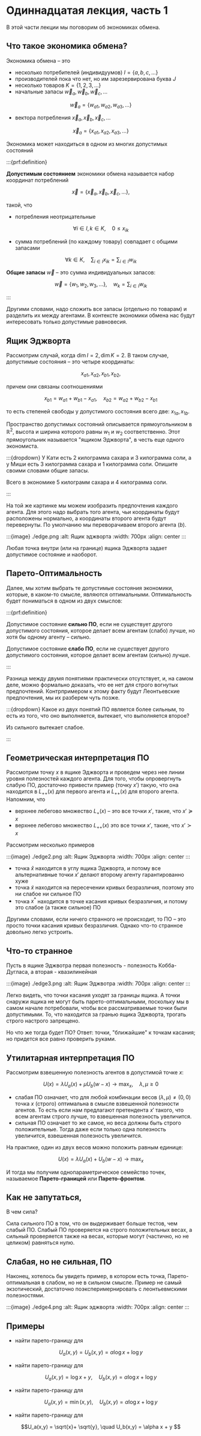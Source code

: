 # Одиннадцатая лекция, часть 1

В этой части лекции мы поговорим об экономиках обмена.

## Что такое экономика обмена?
Экономика обмена – это
- несколько потребителей (индивидуумов) $I = \{ a,b,c, \ldots\}$
- производителей пока что нет, но им зарезервирована буква $J$
- несколько товаров $K = \{1, 2, 3, \ldots\}$
- начальные запасы $\vec w_{a}, \vec w_{b}, \vec w_{c}, \ldots$

$$ \vec w_{a} = \{ w_{a1}, w_{a2}, w_{a3}, \ldots\}$$

- вектора потребления $\vec x_{a}, \vec x_{b}, \vec x_{c}, \ldots$

$$ \vec x_{a} = \{ x_{a1}, x_{a2}, x_{a3}, \ldots\}$$

Экономика может находиться в одном из многих допустимых состояний

:::{prf:definition}

**Допустимым состоянием** экономики обмена называется набор координат потреблений

$$ \vec x = \{ \vec x_a, \vec x_b, \vec x_c, \ldots\},$$

такой, что 

- потребления неотрицательные

$$\forall i \in I, k \in K, \quad 0 \leqslant x_{ik}$$

- сумма потреблений (по каждому товару) совпадает с общими запасами

$$\forall k \in K, \quad \sum_{i \in I} x_{ik} = \sum_{i \in I} w_{ik}$$

**Общие запасы** $\vec w$ – это сумма индивидуальных запасов:

$$ \vec w = \{ w_1, w_2, w_3, \ldots\}, \quad w_k = \sum_{i \in I} w_{ik}$$

:::

Другими словами, надо сложить все запасы (отдельно по товарам) и разделить их между агентами. В контексте экономики обмена нас будут интересовать только допустимые равновесия.

## Ящик Эджворта

Рассмотрим случай, когда $\dim I = 2, \dim K = 2$. В таком случае, допустимые состояния – это четыре координаты:

$$ x_{a1}, x_{a2}, x_{b1}, x_{b2},$$

причем они связаны соотношениями

$$ x_{b1} = w_{a1} + w_{b1} - x_{a1}, \quad x_{b2} = w_{a2} + w_{b2} - x_{b1}$$

то есть степеней свободы у допустимого состояния всего две: $x_{1a}, x_{1b}$.

Пространство допустимых состояний описывается прямоугольником в $\mathbb{R}^2$, высота и ширина которого равны $w_1$ и $w_2$ соответственно. Этот прямоугольник называется "ящиком Эджворта", в честь еще одного экономиста.

:::{dropdown} У Кати есть 2 килограмма сахара и 3 килограмма соли, а у Миши есть 3 килограмма сахара и 1 килограмма соли. Опишите своими словами общие запасы.

Всего в экономике 5 килограмм сахара и 4 килограмма соли.

:::

На той же картинке мы можем изобразить предпочтения каждого агента. Для этого надо выбрать того агента, чьи координаты будут расположены нормально, а координаты второго агента будут перевернуты. По умолчанию мы переворачиваем второго агента ($b$).

:::{image} ./edge.png
:alt: Ящик эджворта
:width: 700px
:align: center
:::

Любая точка внутри (или на границе) ящика Эджворта задает допустимое состояние и наоборот.

## Парето-Оптимальность

Далее, мы хотим выбрать те допустимые состояния экономики, которые, в каком-то смысле, являются оптимальными. Оптимальность будет пониматься в одном из двух смыслов:

:::{prf:definition}

Допустимое состояние **сильно ПО**, если не существует другого допустимого состояния, которое делает всем агентам (слабо) лучше, но хотя бы одному агенту – сильно.

Допустимое состояние **слабо ПО**, если не существует другого допустимого состояния, которое делает всем агентам (сильно) лучше.

:::

Разница между двумя понятиями практически отсутствует, и, на самом деле, можно формально доказать, что ее нет для строго вогнутых предпочтений. Контрпримером к этому факту будут Леонтьевские предпочтения, мы их разберем чуть позже.

:::{dropdown} Какое из двух понятий ПО является более сильным, то есть из того, что оно выполняется, вытекает, что выполняется второе?

Из сильного вытекает слабое.

:::

## Геометрическая интерпретация ПО

Рассмотрим точку $x$ в ящике Эджворта и проведем через нее линии уровня полезностей каждого агента. Для того, чтобы опровергнуть слабую ПО, достаточно привести пример (точку $x'$) такую, что она находится в $L_{++}(x)$ для первого агента и $L_{++}(x)$ для второго агента. Напомним, что

- верхнее лебегово множество $L_{+}(x)$ – это все точки $x'$, такие, что $x' \succcurlyeq x$ 
- верхнее лебегово множество $L_{++}(x)$ это все точки $x'$, такие, что $x' \succ x$ 

Рассмотрим несколько примеров

:::{image} ./edge2.png
:alt: Ящик Эджворта
:width: 700px
:align: center
:::

- точка $\hat x$ находится в углу ящика Эджворта, и потому все альтернативные точки $x'$ делают второму агенту гарантированно хуже
- точка $\tilde x$ находится на пересечении кривых безразличия, поэтому это ни слабое ни сильное ПО
- точка $x^{\ast}$ находится в точке касания кривых безразличия, и потому это слабое (а также сильное) ПО

Другими словами, если ничего странного не происходит, то ПО – это просто точки касания кривых безразличия. Однако что-то странное довольно легко устроить.

## Что-то странное

Пусть в ящике Эджвотра первая полезность - полезность Кобба-Дугласа, а вторая - квазилинейная

:::{image} ./edge3.png
:alt: Ящик Эджвотра
:width: 700px
:align: center
:::

Легко видеть, что точки касания уходят за границы ящика. А точки снаружи ящика не могут быть парето-оптимальными, поскольку мы в самом начале потребовали, чтобы все рассматриваемые точки были допустимыми. То, что находится за гранью ящика Эджворта, трогать строго настрого запрещено. 

Но что же тогда будет ПО? Ответ: точки, "ближайшие" к точкам касания; но придется все равно проверить руками.

## Утилитарная интерпретация ПО

Рассмотрим взвешенную полезность агентов в допустимой точке $х$:

$$ U(x) = \lambda U_a(x) + \mu U_b(w-x) \to \max_x, \quad \lambda, \mu \geqslant 0$$

- слабая ПО означает, что для любой комбинации весов $(\lambda, \mu) \neq (0,0)$ точка $x$ (строго) оптимальна в смысле взвешенной полезности агентов. То есть если нам предлагают претендента $x'$ такого, что всем агентам строго лучше, то взвешенная полезность увеличится. 
- сильная ПО означает то же самое, но веса должны быть строго положительные. Тогда даже если только одна полезность увеличится, взвешенная полезность увеличится.

На практике, один из двух весов можно положить равным единице:

$$ U(x) = \lambda U_a(x) + U_b(w-x) \to \max_x$$

И тогда мы получим однопараметрическое семейство точек, называемое **Парето-границей** или **Парето-фронтом**.

## Как не запутаться, 

В чем сила?

Сила сильного ПО в том, что он выдерживает больше тестов, чем слабый ПО. Слабый ПО проверяется на строго положительных весах, а сильный проверяется также на весах, которые могут (частично, но не целиком) равняться нулю.

## Слабая, но не сильная, ПО

Наконец, хотелось бы увидеть пример, в котором есть точка, Парето-оптимальная в слабом, но не в сильном смысле. Пример не самый экзотический, достаточно поэксперимернировать с леонтьевмскими полезностями.

:::{image} ./edge4.png
:alt: Ящик эджворта
:width: 700px
:align: center
:::

## Примеры

- найти парето-границу для 

$$U_a(x,y) = U_b(x,y) = \alpha \log x + \log y$$

- найти парето-границу для 

$$U_a(x,y) = \log x + y, \quad U_b(x,y) = \alpha \log x + \log y $$

- найти парето-границу для 

$$U_a(x,y) = \min(x,y), \quad U_b(x,y) = \alpha \log x + \log y $$

- найти парето-границу для 

$$U_a(x,y) = \sqrt{x}+ \sqrt{y}, \quad U_b(x,y) = \alpha x + y $$